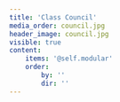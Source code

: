 ```yaml
---
title: 'Class Council'
media_order: council.jpg
header_image: council.jpg
visible: true
content:
    items: '@self.modular'
    order:
        by: ''
        dir: ''
---
```


